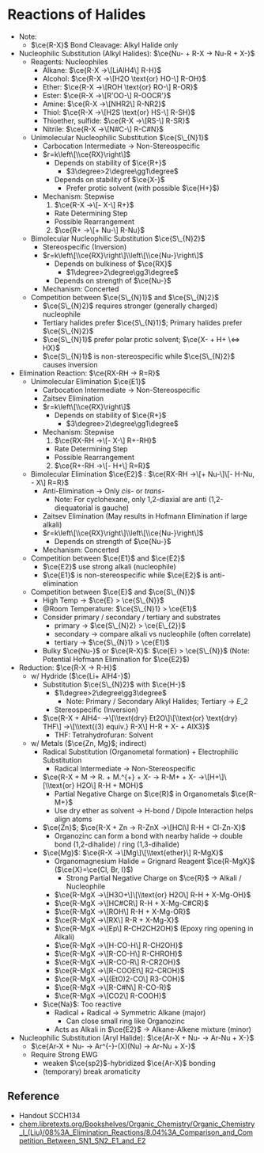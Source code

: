 # Reactions of Halides

* Note:
  * $\ce{R-X}$ Bond Cleavage: Alkyl Halide only
* Nucleophilic Substitution (Alkyl Halides): $\ce{Nu- + R-X -> Nu-R + X-}$
  * Reagents: Nucleophiles
    * Alkane: $\ce{R-X ->\[LiAlH4\] R-H}$
    * Alcohol: $\ce{R-X ->\[H2O \text{or} HO-\] R-OH}$
    * Ether: $\ce{R-X ->\[ROH \text{or} RO-\] R-OR}$
    * Ester: $\ce{R-X ->\[R'OO-\] R-OOCR'}$
    * Amine: $\ce{R-X ->\[NHR2\] R-NR2}$
    * Thiol: $\ce{R-X ->\[H2S \text{or} HS-\] R-SH}$
    * Thioether, sulfide: $\ce{R-X ->\[RS-\] R-SR}$
    * Nitrile: $\ce{R-X ->\[N#C-\] R-C#N}$
  * Unimolecular Nucleophilic Substitution $\ce{S\_{N}1}$
    * Carbocation Intermediate → Non-Stereospecific
    * $r=k\left\[\\ce{RX}\right\]$
      * Depends on stability of $\ce{R+}$
        * $3\degree>2\degree\gg1\degree$
      * Depends on stability of $\ce{X-}$
        * Prefer protic solvent (with possible $\ce{H+}$)
    * Mechanism: Stepwise  
      1. $\ce{R-X ->\[- X-\] R+}$  
      - Rate Determining Step  
      - Possible Rearrangement  
      2. $\ce{R+ ->\[+ Nu-\] R-Nu}$
  * Bimolecular Nucleophilic Substitution $\ce{S\_{N}2}$
    * Stereospecific (Inversion)
    * $r=k\left\[\\ce{RX}\right\]\\left\[\\ce{Nu-}\right\]$
      * Depends on bulkiness of $\ce{RX}$
        * $1\degree>2\degree\gg3\degree$
      * Depends on strength of $\ce{Nu-}$
    * Mechanism: Concerted
  * Competition between $\ce{S\_{N}1}$ and $\ce{S\_{N}2}$
    * $\ce{S\_{N}2}$ requires stronger (generally charged) nucleophile
    * Tertiary halides prefer $\ce{S\_{N}1}$; Primary halides prefer $\ce{S\_{N}2}$
    * $\ce{S\_{N}1}$ prefer polar protic solvent; $\ce{X- + H+ \<=> HX}$
    * $\ce{S\_{N}1}$ is non-stereospecific while $\ce{S\_{N}2}$ causes inversion
* Elimination Reaction: $\ce{RX-RH -> R=R}$
  * Unimolecular Elimination $\ce{E1}$
    * Carbocation Intermediate → Non-Stereospecific
    * Zaitsev Elimination
    * $r=k\left\[\\ce{RX}\right\]$
      * Depends on stability of $\ce{R+}$
        * $3\degree>2\degree\gg1\degree$
    * Mechanism: Stepwise  
      1. $\ce{RX-RH ->\[- X-\] R+-RH}$  
      - Rate Determining Step  
      - Possible Rearrangement  
      2. $\ce{R+-RH ->\[- H+\] R=R}$
  * Bimolecular Elimination $\ce{E2}$ : $\ce{RX-RH ->\[+ Nu-\]\[- H-Nu, - X\] R=R}$
    * Anti-Elimination → Only *cis*- or *trans*-
      * Note: For cyclohexane, only 1,2-diaxial are anti (1,2-diequatorial is gauche)
    * Zaitsev Elimination (May results in Hofmann Elimination if large alkali)
    * $r=k\left\[\\ce{RX}\right\]\\left\[\\ce{Nu-}\right\]$
      * Depends on strength of $\ce{Nu-}$
    * Mechanism: Concerted
  * Competition between $\ce{E1}$ and $\ce{E2}$
    * $\ce{E2}$ use strong alkali (nucleophile)
    * $\ce{E1}$ is non-stereospecific while $\ce{E2}$ is anti-elimination
  * Competition between $\ce{E}$ and $\ce{S\_{N}}$
    * High Temp → $\ce{E} > \ce{S\_{N}}$
    * @Room Temperature: $\ce{S\_{N}1} > \ce{E1}$
    * Consider primary / secondary / tertiary and substrates
      * primary → $\ce{S\_{N}2} > \ce{E\_{2}}$
      * secondary → compare alkali vs nucleophile (often correlate)
      * tertiary → $\ce{S\_{N}1} > \ce{E1}$
    * Bulky $\ce{Nu-}$ or $\ce{R-X}$: $\ce{E} > \ce{S\_{N}}$ (Note: Potential Hofmann Elimination for $\ce{E2}$)
* Reduction: $\ce{R-X -> R-H}$
  * w/ Hydride ($\ce{Li+ AlH4-}$)
    * Substitution $\ce{S\_{N}2}$ with $\ce{H-}$
      * $1\degree>2\degree\gg3\degree$
        * Note: Primary / Secondary Alkyl Halides; Tertiary → $E\_{2}$
      * Stereospecific (Inversion)
    * $\ce{R-X + AlH4- ->\[\\text{dry} Et2O\]\[\\text{or} \text{dry} THF\] ->\[\\text{(3) equiv.} R-X\] H-R + X- + AlX3}$
      * THF: Tetrahydrofuran: Solvent
  * w/ Metals ($\ce{Zn, Mg}$; indirect)
    * Radical Substitution (Organometal formation) + Electrophilic Substitution
      * Radical Intermediate → Non-Stereospecific
    * $\ce{R-X + M -> R. + M.^{+} + X- -> R-M+ + X- ->\[H+\]\[\\text{or} H2O\] R-H + MOH}$
      * Partial Negative Charge on $\ce{R}$ in Organometals $\ce{R-M+}$
      * Use dry ether as solvent → H-bond / Dipole Interaction helps align atoms
    * $\ce{Zn}$; $\ce{R-X + Zn -> R-ZnX ->\[HCl\] R-H + Cl-Zn-X}$
      * Organozinc can form a bond with nearby halide → double bond (1,2-dihalide) / ring (1,3-dihalide)
    * $\ce{Mg}$: $\ce{R-X ->\[Mg\]\[\\text{ether}\] R-MgX}$
      * Organomagnesium Halide = Grignard Reagent $\ce{R-MgX}$ ($\ce{X}=\ce{Cl, Br, I}$)
        * Strong Partial Negative Charge on $\ce{R}$ → Alkali / Nucleophile
      * $\ce{R-MgX ->\[H3O+\]\[\\text{or} H2O\] R-H + X-Mg-OH}$
      * $\ce{R-MgX ->\[HC#CR\] R-H + X-Mg-C#CR}$
      * $\ce{R-MgX ->\[ROH\] R-H + X-Mg-OR}$
      * $\ce{R-MgX ->\[RX\] R-R + X-Mg-X}$
      * $\ce{R-MgX ->\[Ep\] R-CH2CH2OH}$ (Epoxy ring opening in Alkali)
      * $\ce{R-MgX ->\[H-CO-H\] R-CH2OH}$
      * $\ce{R-MgX ->\[R-CO-H\] R-CHROH}$
      * $\ce{R-MgX ->\[R-CO-R\] R-CR2OH}$
      * $\ce{R-MgX ->\[R-COOEt\] R2-CROH}$
      * $\ce{R-MgX ->\[(EtO)2-CO\] R3-COH}$
      * $\ce{R-MgX ->\[R-C#N\] R-CO-R}$
      * $\ce{R-MgX ->\[CO2\] R-COOH}$
    * $\ce{Na}$: Too reactive
      * Radical + Radical → Symmetric Alkane (major)
        * Can close small ring like Organozinc
      * Acts as Alkali in $\ce{E2}$ → Alkane-Alkene mixture (minor)
* Nucleophilic Substitution (Aryl Halide): $\ce{Ar-X + Nu- -> Ar-Nu + X-}$
  * $\ce{Ar-X + Nu- -> Ar^{-}-(X)(Nu) -> Ar-Nu + X-}$
  * Require Strong EWG
    * weaken $\ce{sp2}$-hybridized $\ce{Ar-X}$ bonding
    * (temporary) break aromaticity

## Reference

* Handout SCCH134
* [chem.libretexts.org/Bookshelves/Organic\_Chemistry/Organic\_Chemistry\_I\_(Liu)/08%3A\_Elimination\_Reactions/8.04%3A\_Comparison\_and\_Competition\_Between\_SN1\_SN2\_E1\_and\_E2](https://chem.libretexts.org/Bookshelves/Organic_Chemistry/Organic_Chemistry_I_(Liu)/08%3A_Elimination_Reactions/8.04%3A_Comparison_and_Competition_Between_SN1_SN2_E1_and_E2)
